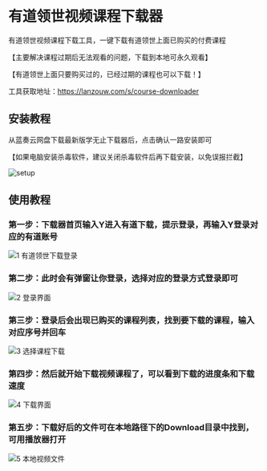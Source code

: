 # 有道领世视频课程下载器

有道领世视频课程下载工具，一键下载有道领世上面已购买的付费课程

【主要解决课程过期后无法观看的问题，下载到本地可永久观看】

【有道领世上面只要购买过的，已经过期的课程也可以下载！】

工具获取地址：https://lanzouw.com/s/course-downloader

## 安装教程
从蓝奏云网盘下载最新版学无止下载器后，点击确认一路安装即可

【如果电脑安装杀毒软件，建议关闭杀毒软件后再下载安装，以免误报拦截】

![setup](https://github.com/PyJun/xuelang_downlaoder/assets/39453044/32134058-2a36-4966-a519-1d4d82b2c347)


## 使用教程
### 第一步：下载器首页输入Y进入有道下载，提示登录，再输入Y登录对应的有道账号
![1  有道领世下载登录](https://github.com/PyJun/ydshengxue_downloader/assets/39453044/d5293317-ea64-4b4e-88ca-38f43d88336e)
### 第二步：此时会有弹窗让你登录，选择对应的登录方式登录即可
![2  登录界面](https://github.com/PyJun/ydshengxue_downloader/assets/39453044/eee99955-7d6f-4b8d-8254-000b38715a6f)
### 第三步：登录后会出现已购买的课程列表，找到要下载的课程，输入对应序号并回车
![3  选择课程下载](https://github.com/PyJun/ydshengxue_downloader/assets/39453044/8136b4a6-f2c7-4a8c-8d5c-ab4df5100ca8)
### 第四步：然后就开始下载视频课程了，可以看到下载的进度条和下载速度
![4  下载界面](https://github.com/PyJun/ydshengxue_downloader/assets/39453044/2c7e9ab1-0460-421d-ba21-509fe65976ff)
### 第五步：下载好后的文件可在本地路径下的Download目录中找到，可用播放器打开
![5  本地视频文件](https://github.com/PyJun/ydshengxue_downloader/assets/39453044/f2c1c53c-49ac-4148-88f6-2cb8a61c3c7c)

